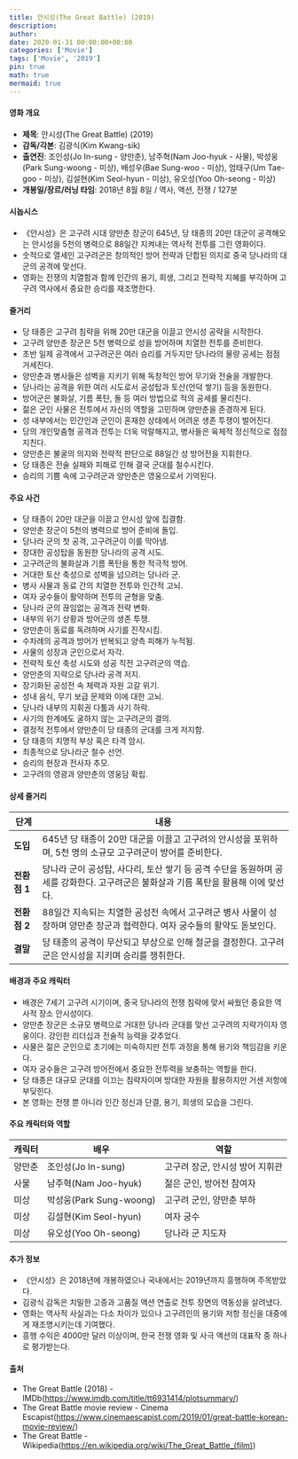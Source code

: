 ```yaml
---
title: 안시성(The Great Battle) (2019)
description: 
author: 
date: 2020-01-31 00:00:00+00:00
categories: ['Movie']
tags: ['Movie', '2019']
pin: true
math: true
mermaid: true
---
```

#### 영화 개요

- **제목**: 안시성(The Great Battle) (2019)  
- **감독/각본**: 김광식(Kim Kwang-sik)  
- **출연진**: 조인성(Jo In-sung - 양만춘), 남주혁(Nam Joo-hyuk - 사물), 박성웅(Park Sung-woong - 미상), 배성우(Bae Sung-woo - 미상), 엄태구(Um Tae-goo - 미상), 김설현(Kim Seol-hyun - 미상), 유오성(Yoo Oh-seong - 미상)  
- **개봉일/장르/러닝 타임**: 2018년 8월 8일 / 역사, 액션, 전쟁 / 127분  

#### 시놉시스

- 《안시성》은 고구려 시대 양만춘 장군이 645년, 당 태종의 20만 대군이 공격해오는 안시성을 5천의 병력으로 88일간 지켜내는 역사적 전투를 그린 영화이다.  
- 숫적으로 열세인 고구려군은 창의적인 방어 전략과 단합된 의지로 중국 당나라의 대군의 공격에 맞선다.  
- 영화는 전쟁의 치열함과 함께 인간의 용기, 희생, 그리고 전략적 지혜를 부각하며 고구려 역사에서 중요한 승리를 재조명한다.  

#### 줄거리

- 당 태종은 고구려 침략을 위해 20만 대군을 이끌고 안시성 공략을 시작한다.  
- 고구려 양만춘 장군은 5천 병력으로 성을 방어하며 치열한 전투를 준비한다.  
- 초반 일제 공격에서 고구려군은 여러 승리를 거두지만 당나라의 물량 공세는 점점 거세진다.  
- 양만춘과 병사들은 성벽을 지키기 위해 독창적인 방어 무기와 전술을 개발한다.  
- 당나라는 공격을 위한 여러 시도로서 공성탑과 토산(언덕 쌓기) 등을 동원한다.  
- 방어군은 불화살, 기름 폭탄, 돌 등 여러 방법으로 적의 공세를 물리친다.  
- 젊은 군인 사물은 전투에서 자신의 역할을 고민하며 양만춘을 존경하게 된다.  
- 성 내부에서는 민간인과 군인이 혼재한 상태에서 어려운 생존 투쟁이 벌어진다.  
- 당의 개인맞춤형 공격과 전투는 더욱 악랄해지고, 병사들은 육체적 정신적으로 점점 지친다.  
- 양만춘은 불굴의 의지와 전략적 판단으로 88일간 성 방어전을 지휘한다.  
- 당 태종은 전술 실패와 피해로 인해 결국 군대를 철수시킨다.  
- 승리의 기쁨 속에 고구려군과 양만춘은 영웅으로서 기억된다.  

#### 주요 사건

- 당 태종이 20만 대군을 이끌고 안시성 앞에 집결함.  
- 양만춘 장군이 5천의 병력으로 방어 준비에 돌입.  
- 당나라 군의 첫 공격, 고구려군이 이를 막아냄.  
- 장대한 공성탑을 동원한 당나라의 공격 시도.  
- 고구려군의 불화살과 기름 폭탄을 통한 적극적 방어.  
- 거대한 토산 축성으로 성벽을 넘으려는 당나라 군.  
- 병사 사물과 동료 간의 치열한 전투와 인간적 고뇌.  
- 여자 궁수들이 활약하며 전투의 균형을 맞춤.  
- 당나라 군의 끊임없는 공격과 전략 변화.  
- 내부의 위기 상황과 방어군의 생존 투쟁.  
- 양만춘이 동료를 독려하며 사기를 진작시킴.  
- 수차례의 공격과 방어가 반복되고 양측 피해가 누적됨.  
- 사물의 성장과 군인으로서 자각.  
- 전략적 토산 축성 시도와 성공 직전 고구려군의 역습.  
- 양만춘의 지략으로 당나라 공격 저지.  
- 장기화된 공성전 속 체력과 자원 고갈 위기.  
- 성내 음식, 무기 보급 문제와 이에 대한 고뇌.  
- 당나라 내부의 지휘권 다툼과 사기 하락.  
- 사기의 한계에도 굴하지 않는 고구려군의 결의.  
- 결정적 전투에서 양만춘이 당 태종의 군대를 크게 저지함.  
- 당 태종의 치명적 부상 혹은 타격 암시.  
- 최종적으로 당나라군 철수 선언.  
- 승리의 현장과 전사자 추모.  
- 고구려의 영광과 양만춘의 영웅담 확립.  

#### 상세 줄거리

| **단계** | **내용** |
|----------|----------|
| **도입** | 645년 당 태종이 20만 대군을 이끌고 고구려의 안시성을 포위하며, 5천 명의 소규모 고구려군이 방어를 준비한다. |
| **전환점 1** | 당나라 군이 공성탑, 사다리, 토산 쌓기 등 공격 수단을 동원하며 공세를 강화한다. 고구려군은 불화살과 기름 폭탄을 활용해 이에 맞선다. |
| **전환점 2** | 88일간 지속되는 치열한 공성전 속에서 고구려군 병사 사물이 성장하며 양만춘 장군과 협력한다. 여자 궁수들의 활약도 돋보인다. |
| **결말** | 당 태종의 공격이 무산되고 부상으로 인해 철군을 결정한다. 고구려군은 안시성을 지키며 승리를 쟁취한다. |

#### 배경과 주요 캐릭터

- 배경은 7세기 고구려 시기이며, 중국 당나라의 전쟁 침략에 맞서 싸웠던 중요한 역사적 장소 안시성이다.  
- 양만춘 장군은 소규모 병력으로 거대한 당나라 군대를 맞선 고구려의 지략가이자 영웅이다. 강인한 리더십과 전술적 능력을 갖추었다.  
- 사물은 젊은 군인으로 초기에는 미숙하지만 전투 과정을 통해 용기와 책임감을 키운다.  
- 여자 궁수들은 고구려 방어전에서 중요한 전투력을 보충하는 역할을 한다.  
- 당 태종은 대규모 군대를 이끄는 침략자이며 방대한 자원을 활용하지만 거센 저항에 부딪힌다.  
- 본 영화는 전쟁 뿐 아니라 인간 정신과 단결, 용기, 희생의 모습을 그린다.  

#### 주요 캐릭터와 역할

| **캐릭터** | **배우** | **역할** |
|------------|----------|----------|
| 양만춘     | 조인성(Jo In-sung) | 고구려 장군, 안시성 방어 지휘관 |
| 사물       | 남주혁(Nam Joo-hyuk) | 젊은 군인, 방어전 참여자     |
| 미상       | 박성웅(Park Sung-woong) | 고구려 군인, 양만춘 부하       |
| 미상       | 김설현(Kim Seol-hyun) | 여자 궁수                  |
| 미상       | 유오성(Yoo Oh-seong) | 당나라 군 지도자             |

#### 추가 정보

- 《안시성》은 2018년에 개봉하였으나 국내에서는 2019년까지 흥행하며 주목받았다.  
- 김광식 감독은 치밀한 고증과 고품질 액션 연출로 전투 장면의 역동성을 살려냈다.  
- 영화는 역사적 사실과는 다소 차이가 있으나 고구려인의 용기와 저항 정신을 대중에게 재조명시키는데 기여했다.  
- 흥행 수익은 4000만 달러 이상이며, 한국 전쟁 영화 및 사극 액션의 대표작 중 하나로 평가받는다.  

#### 출처

- The Great Battle (2018) - IMDb(https://www.imdb.com/title/tt6931414/plotsummary/)  
- The Great Battle movie review - Cinema Escapist(https://www.cinemaescapist.com/2019/01/great-battle-korean-movie-review/)  
- The Great Battle - Wikipedia(https://en.wikipedia.org/wiki/The_Great_Battle_(film))
